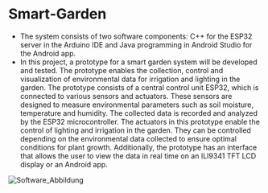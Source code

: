 # Smart-Garden
- The system consists of two software components: C++ for the ESP32 server in the Arduino IDE and Java programming in Android Studio for the Android app.
- In this project, a prototype for a smart garden system will be developed and tested. The prototype enables the collection, control and visualization of environmental data for irrigation and lighting in the garden.
The prototype consists of a central control unit ESP32, which is connected to various sensors and actuators. These sensors are designed to measure environmental parameters such as soil moisture, temperature and humidity. The collected data is recorded and analyzed by the ESP32 microcontroller. The actuators in this prototype enable the control of lighting and irrigation in the garden. They can be controlled depending on the environmental data collected to ensure optimal conditions for plant growth.
Additionally, the prototype has an interface that allows the user to view the data in real time on an ILI9341 TFT LCD display or an Android app.

![Software_Abbildung](https://github.com/Boulmani96/Smart-Garden/assets/74252189/7b4760e6-1112-498e-9435-74518aa328ca)
